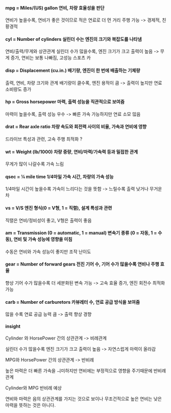 #### mpg = Miles/(US) gallon			연비, 차량 효율성을 판단
연비가 높을수록, 연비가 좋은 것이므로 적은 연료로 더 먼 거리 주행 가능 -> 경제적, 친황경적

#### cyl = Number of cylinders			실린더 수는 엔진의 크기와 복잡도를 나타냄
연비/출력/무게와 상관관계
실린더 수가 많을수록, 엔진 크기가 크고 출력이 높음 -> 무게 증가, 연비는 보통 나빠짐, 고성능 스포츠 카

#### disp = Displacement (cu.in.)			배기량, 엔진이 한 번에 배출하는 기체량
출력, 연비, 차량 크기와 관계
배기량이 클수록, 엔진 용적이 큼 -> 출력이 높지만 연료 소비량도 증가

#### hp = Gross horsepower			마력, 출력 성능을 직관적으로 보여줌
마력이 높을수록, 출력 성능 우수 -> 빠른 가속 가능하지만 연료 소모 많음

#### drat = Rear axle ratio				차량 속도와 회전력 사이의 비율, 가속과 연비에 영향
드라이브 특성과 관련, 고속 주행 최적화 ? 

#### wt = Weight (lb/1000)				차량 중량, 연비/마력/가속력 등과 밀접한 관계
무게가 많이 나갈수록 가속 느림

#### qsec = ¼ mile time				1/4마일 가속 시간, 차량의 가속 성능
1/4마일 시간이 높을수록 가속이 느리다는 것을 뜻함 -> 느릴수록 출력 낮거나 무거운 차

#### vs = V/S					엔진 형식(0 = V형, 1 = 직렬), 설계 특성과 관련
직렬은 연비/정비성이 좋고, V형은 출력이 좋음
	
#### am = Transmission (0 = automatic, 1 = manual) 변속기 종류 (0 = 자동, 1 = 수동), 연비 및 가속 성능에 영향을 미침
수동은 연비와 가속 성능이 좋지만 조작 난이도

#### gear = Number of forward gears		전진 기어 수, 기어 수가 많을수록 연비나 주행 효율
향상
기어 수가 많을수록 더 세분화된 변속 가능 -> 고속 효율 증가, 엔진 회전수 최적화 가능

#### carb = Number of carburetors			카뷰레터 수, 연료 공급 방식을 보여줌
많을 수록 연료 공급 능력 큼 -> 출력 향상 경향

#### insight
Cylinder 와 HorsePower 간의 상관관계 -> 비례관계

실린더 수가 많을수록 엔진 크기가 크고 출력이 높음 -> 자연스럽게 마력이 올라감

MPG와 HorsePower 간의 상관관계 -> 반비례

높은 마력은 더 빠른 가속을 ㅢ미하지만 연비에는 부정적으로 영향을 주기때문에 반비례 관계

Cylinder와 MPG 반비례 예상

연비와 마력은 음의 상관관계를 가지는 것으로 보이나 무조건적으로 높은 연비는 낮은 마력을 뜻하는 것은 아니다.
